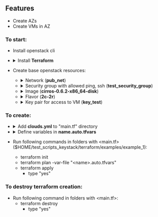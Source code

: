 ## Features
- Create AZs
- Create VMs in AZ
### To start:
- Install openstack cli
- <details>
  <summary>Install <b>Terraform</b></summary>
  
  Download Terraform binary from repo itkey:

      wget https://repo.itkey.com/repository/images/terraform_1.8.5_linux_amd64
  
  Change the access permissions:

      chmod 777 ./terraform_1.8.5_linux_amd64

  Move binary to /usr/local/bin/:

      mv terraform_1.8.5_linux_amd64 /usr/local/bin/terraform

  Change terraform provider_installation:

      cat <<-EOF > ~/.terraformrc
      provider_installation {
          network_mirror {
              url = "https://terraform-mirror.yandexcloud.net/"
              include = ["registry.terraform.io/*/*"]
          }
          direct {
              exclude = ["registry.terraform.io/*/*"]
          }
      }
      EOF
  </details>
- Create base openstack resources:
  - <details>
    <summary>Network (<b>pub_net</b>)</summary>

    1. Define <b>CIDR</b> and <b>GATEWAY</b> (for itkey stands):

           CIDR=$(ip r|grep "dev external proto kernel scope"| awk '{print $1}');
           last_digit=$(echo $CIDR | sed --regexp-extended 's/([0-9]+\.[0-9]+\.[0-9]+\.)|(\/[0-9]+)//g');
           left_side=$(echo $CIDR | sed --regexp-extended 's/([0-9]+\/[0-9]+)//g');
           GATEWAY=$left_side$(expr $last_digit + 1);
           echo "CIDR: $CIDR, GATEWAY: $GATEWAY"
    2. Define `--allocation-pool start=<start_IP> ,end=<end_IP>` from table for `/27`  mask:
   Network address Usable IP addresses  Broadcast address:
           
           .0    .1-.30    .31
           .32   .33-.62   .63
           .64   .65-.94   .95
           .96   .97-.126  .127
           .128  .129-.158 .159
           .160  .161-.190 .191
           .192  .193-.222 .223
           .224  .225-.254 .255
           
            Example:

            if CIDR 10.224.130.0/27
            allocation_start = "10.224.130.10"
            allocation_end   = "10.224.128.30"
    3. Create network and subnet:
     
           openstack network create --external --share --provider-network-type flat --provider-physical-network physnet1 pub_net;
           openstack subnet create --subnet-range $CIDR --network pub_net --dhcp --gateway $GATEWAY --allocation-pool start=<start>,end=<end> pub_subnet

    </details>
  - <details>
    <summary>Security group with allowed ping, ssh (<b>test_security_group</b>)</summary>
    
    To crete test_security_group:
  
        SECURITY_GR_ID=$(openstack security group create test_security_group|grep "id"| head -1 | awk '{print $4}')
        openstack security group rule create --egress --ethertype IPv4 --protocol tcp $SECURITY_GR_ID
        openstack security group rule create --ingress --ethertype IPv4 --protocol tcp $SECURITY_GR_ID
        openstack security group rule create --egress --ethertype IPv4 --protocol udp $SECURITY_GR_ID
        openstack security group rule create --ingress --ethertype IPv4 --protocol udp $SECURITY_GR_ID
        openstack security group rule create --ingress --ethertype IPv4 --protocol icmp $SECURITY_GR_ID
    </details>
  - <details>
    <summary>Image (<b>cirros-0.6.2-x86_64-disk</b>)</summary>
    
    To crete cirros-0.6.2-x86_64-disk:
  
        wget https://repo.itkey.com/repository/images/cirros-0.6.2-x86_64-disk.img -O cirros-0.6.2-x86_64-disk.img
        openstack image create cirros-0.6.2-x86_64-disk --disk-format qcow2 --min-disk 1 --container-format bare --public --file ./cirros-0.6.2-x86_64-disk.img
    To crete ubuntu-20.04-server-cloudimg-amd64:
  
        wget https://repo.itkey.com/repository/images/ubuntu-20.04-server-cloudimg-amd64.img -O ubuntu-20.04-server-cloudimg-amd64.img
        openstack image create ubuntu-20.04-server-cloudimg-amd64 --disk-format qcow2 --min-disk 5 --container-format bare --public --file ./ubuntu-20.04-server-cloudimg-amd64.img
    </details>
  - <details>
    <summary>Flavor (<b>2c-2r</b>)</summary>
    
    To crete flavor 2c-2r:
  
         openstack flavor create --vcpus 2 --ram 2048 --disk 0 2c-2r
    </details>
  - <details>  
    <summary>Key pair for access to VM (<b>key_test</b>)</summary>
    
    To the key pair for the user, specified in the cloud.yml based on $HOME/test_scripts_keystack/key_test.pem:
    
         openstack keypair create key_test --public-key $HOME/test_scripts_keystack/key_test.pub
    </details>

### To create:
- <details>
  <summary>Add <b>clouds.yml</b> to "main.tf" directory</summary>
  
  Create clouds.yml

      vi clouds.yml
  
  Past into clouds.yml next template and define your parameters: VIP, project_id, password, region_name.
      
      clouds:
          openstack:
              auth:
              auth_url: https://<VIP>:5000
              username: "admin"
              project_id: <project_id>
              project_name: "admin"
              user_domain_name: "Default"
              password: <password>
              region_name: "<region_name>"
              interface: "public"
              identity_api_version: 3

  Vim shortcut:

      I                           - Instrt text
      Press "Esc" and type ":wq"  - Save and exit

  Move the clouds.yml to $HOME/test_scripts_keystack/terraform/examples/example_1

      mv ./clouds.yml $HOME/test_scripts_keystack/terraform/examples/example_1/clouds.yml
  </details>
- <details>
  <summary>Define variables in <b>name.auto.tfvars</b></summary>
  
  Creating a VMs is based on the following dictionaries:

      # VMs
      VMs = {
          <base_VMs_name_1> = {
              <porperties_1...>
          }
          <base_VMs_name_2> = {
              <porperties_2...>
          }
          ...
          <base_VMs_name_n> = {
              <porperties_n...>
          }
      }
    
      # AZs
      AZs = {
          <aggr_name_1> = {
              az_name = "<az_name_1>"
              hosts_list = [
                  "<comp_name_1_1>",
                  "<comp_name_1_2>",
                  ...,
                 "<comp_name_1_n>"
              ]
          <aggr_name_2> = {
              az_name = "<az_name_2>"
              hosts_list = [
                  "<comp_name_2_1>",
                  "<comp_name_2_2>",
                  ...,
                 "<comp_name_2_n>"
              ]
          }
         ...
         <aggr_name_n> = {
              az_name = "<az_name_n>"
              hosts_list = [
                  "<comp_name_n_1>",
                  "<comp_name_n_2>",
                  ...,
                 "<comp_name_n_n>"
              ]
      }

  List of accepted VM properties:

      vm_qty            = !!! Required parameter. Quantity of created VMs
      image_name        = The name of the image from the project specified in the cloud.yml (default: cirros-0.6.2-x86_64-disk)
      flavor_name       = The name of the flavor from the project specified in the cloud.yml (default: 2c-2r)
      keypair_name      = The key pair name for the user specified in the cloud.yml (default: key_test)
      security_groups   = The name of the security group from the project specified in the cloud.yml (default: test_security_group)
      az_hint           = The AZ name if neded
      volume_size       = Volume size (default: 5 GB)
      network_name      = The name of network (default: pub_net)

  the <b>minimal</b> auto.vars file looks like:

      # VMs
      VMs = {
          TEST_VM = {
              vm_qty = 1
          }
      }

      # AZs
      AZs = {}

  Example of creating an auto.vars file:

      cat <<-EOF > ~/test_scripts_keystack/terraform/examples/example_1/foo.auto.tfvars
      # VMs
      VMs = {
          TEST_DRS = {
              image_name      = "ubuntu-20.04-server-cloudimg-amd64"
              flavor_name     = "2c-2r"
              vm_qty          = 3
              az_hint         = "az_1:ebochkov-ks-sber-comp-01"
          }
      }
    
      # AZs
      AZs = {
          aggr_1 = {
              az_name = "az_1"
              hosts_list = [
                  "ebochkov-ks-sber-comp-01",
                  "ebochkov-ks-sber-comp-02",
              ]
          }
          aggr_2 = {
              az_name    = "az_2"
              hosts_list = [
                  "ebochkov-ks-sber-comp-03",
                  "ebochkov-ks-sber-comp-04",
              ]
          }
      }
      EOF
  </details>
- Run following commands in folders with <main.tf> ($HOME/test_scripts_keystack/terraform/examples/example_1):
  - terraform init
  - terraform plan -var-file "\<name>.auto.tfvars"
  - terraform apply
    - type "yes"

### To destroy terraform creation:
- Run following command in folders with <main.tf>:
  - terraform destroy
    - type "yes"